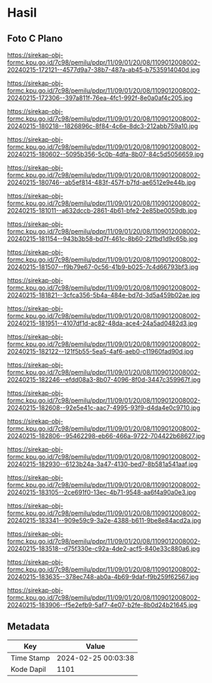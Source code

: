 # Hasil

## Foto C Plano

https://sirekap-obj-formc.kpu.go.id/7c98/pemilu/pdpr/11/09/01/20/08/1109012008002-20240215-172121--4577d9a7-38b7-487a-ab45-b7535914040d.jpg

https://sirekap-obj-formc.kpu.go.id/7c98/pemilu/pdpr/11/09/01/20/08/1109012008002-20240215-172306--397a811f-76ea-4fc1-992f-8e0a0af4c205.jpg

https://sirekap-obj-formc.kpu.go.id/7c98/pemilu/pdpr/11/09/01/20/08/1109012008002-20240215-180218--1826896c-8f84-4c6e-8dc3-212abb759a10.jpg

https://sirekap-obj-formc.kpu.go.id/7c98/pemilu/pdpr/11/09/01/20/08/1109012008002-20240215-180602--5095b356-5c0b-4dfa-8b07-84c5d5056659.jpg

https://sirekap-obj-formc.kpu.go.id/7c98/pemilu/pdpr/11/09/01/20/08/1109012008002-20240215-180746--ab5ef814-483f-457f-b7fd-ae6512e9e44b.jpg

https://sirekap-obj-formc.kpu.go.id/7c98/pemilu/pdpr/11/09/01/20/08/1109012008002-20240215-181011--a632dccb-2861-4b61-bfe2-2e85be0059db.jpg

https://sirekap-obj-formc.kpu.go.id/7c98/pemilu/pdpr/11/09/01/20/08/1109012008002-20240215-181154--943b3b58-bd7f-461c-8b60-22fbd1d9c65b.jpg

https://sirekap-obj-formc.kpu.go.id/7c98/pemilu/pdpr/11/09/01/20/08/1109012008002-20240215-181507--f9b79e67-0c56-41b9-b025-7c4d66793bf3.jpg

https://sirekap-obj-formc.kpu.go.id/7c98/pemilu/pdpr/11/09/01/20/08/1109012008002-20240215-181821--3cfca356-5b4a-484e-bd7d-3d5a459b02ae.jpg

https://sirekap-obj-formc.kpu.go.id/7c98/pemilu/pdpr/11/09/01/20/08/1109012008002-20240215-181951--4107df1d-ac82-48da-ace4-24a5ad0482d3.jpg

https://sirekap-obj-formc.kpu.go.id/7c98/pemilu/pdpr/11/09/01/20/08/1109012008002-20240215-182122--121f5b55-5ea5-4af6-aeb0-c11960fad90d.jpg

https://sirekap-obj-formc.kpu.go.id/7c98/pemilu/pdpr/11/09/01/20/08/1109012008002-20240215-182246--efdd08a3-8b07-4096-8f0d-3447c359967f.jpg

https://sirekap-obj-formc.kpu.go.id/7c98/pemilu/pdpr/11/09/01/20/08/1109012008002-20240215-182608--92e5e41c-aac7-4995-93f9-d4da4e0c9710.jpg

https://sirekap-obj-formc.kpu.go.id/7c98/pemilu/pdpr/11/09/01/20/08/1109012008002-20240215-182806--95462298-eb66-466a-9722-704422b68627.jpg

https://sirekap-obj-formc.kpu.go.id/7c98/pemilu/pdpr/11/09/01/20/08/1109012008002-20240215-182930--6123b24a-3a47-4130-bed7-8b581a541aaf.jpg

https://sirekap-obj-formc.kpu.go.id/7c98/pemilu/pdpr/11/09/01/20/08/1109012008002-20240215-183105--2ce691f0-13ec-4b71-9548-aa6f4a90a0e3.jpg

https://sirekap-obj-formc.kpu.go.id/7c98/pemilu/pdpr/11/09/01/20/08/1109012008002-20240215-183341--909e59c9-3a2e-4388-b611-9be8e84acd2a.jpg

https://sirekap-obj-formc.kpu.go.id/7c98/pemilu/pdpr/11/09/01/20/08/1109012008002-20240215-183518--d75f330e-c92a-4de2-acf5-840e33c880a6.jpg

https://sirekap-obj-formc.kpu.go.id/7c98/pemilu/pdpr/11/09/01/20/08/1109012008002-20240215-183635--378ec748-ab0a-4b69-9daf-f9b259f62567.jpg

https://sirekap-obj-formc.kpu.go.id/7c98/pemilu/pdpr/11/09/01/20/08/1109012008002-20240215-183906--f5e2efb9-5af7-4e07-b2fe-8b0d24b21645.jpg


## Metadata

| Key        | Value               |
| ---------- | ------------------- |
| Time Stamp | 2024-02-25 00:03:38 |
| Kode Dapil | 1101                |




